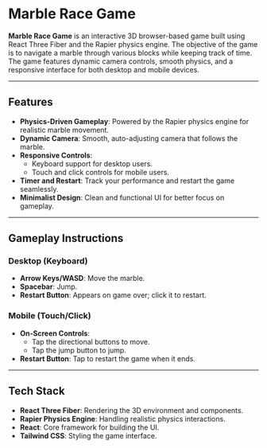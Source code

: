# Marble Race Game

**Marble Race Game** is an interactive 3D browser-based game built using React Three Fiber and the Rapier physics engine. The objective of the game is to navigate a marble through various blocks while keeping track of time. The game features dynamic camera controls, smooth physics, and a responsive interface for both desktop and mobile devices.

---

## Features

- **Physics-Driven Gameplay**: Powered by the Rapier physics engine for realistic marble movement.
- **Dynamic Camera**: Smooth, auto-adjusting camera that follows the marble.
- **Responsive Controls**:
  - Keyboard support for desktop users.
  - Touch and click controls for mobile users.
- **Timer and Restart**: Track your performance and restart the game seamlessly.
- **Minimalist Design**: Clean and functional UI for better focus on gameplay.

---

## Gameplay Instructions

### Desktop (Keyboard)

- **Arrow Keys/WASD**: Move the marble.
- **Spacebar**: Jump.
- **Restart Button**: Appears on game over; click it to restart.

### Mobile (Touch/Click)

- **On-Screen Controls**:
  - Tap the directional buttons to move.
  - Tap the jump button to jump.
- **Restart Button**: Tap to restart the game when it ends.

---

## Tech Stack

- **React Three Fiber**: Rendering the 3D environment and components.
- **Rapier Physics Engine**: Handling realistic physics interactions.
- **React**: Core framework for building the UI.
- **Tailwind CSS**: Styling the game interface.
